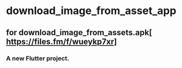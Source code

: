 # download_image_from_asset_app
## for download_image_from_assets.apk[ https://files.fm/f/wueykp7xr]
### A new Flutter project.
